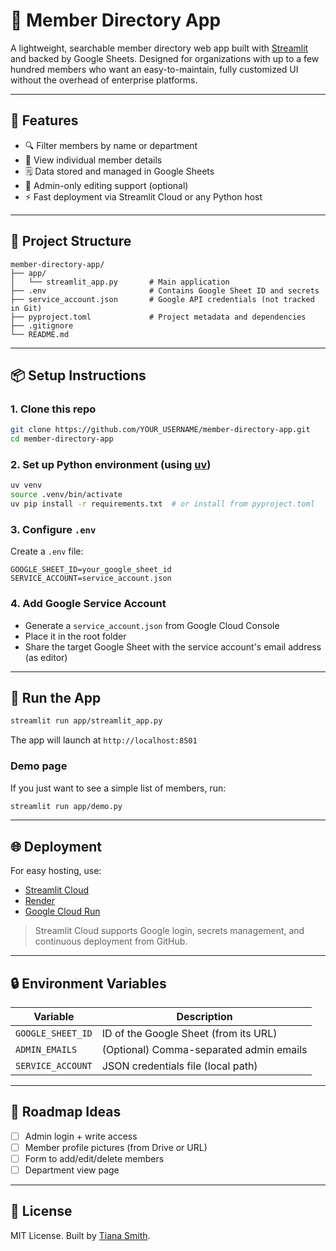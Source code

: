 # 📘 Member Directory App

A lightweight, searchable member directory web app built with [Streamlit](https://streamlit.io/) and backed by Google Sheets. Designed for organizations with up to a few hundred members who want an easy-to-maintain, fully customized UI without the overhead of enterprise platforms.

---

## 🚀 Features

* 🔍 Filter members by name or department
* 👤 View individual member details
* 🗒️ Data stored and managed in Google Sheets
* 🔐 Admin-only editing support (optional)
* ⚡ Fast deployment via Streamlit Cloud or any Python host



---

## 🏧 Project Structure

```
member-directory-app/
├── app/
│   └── streamlit_app.py       # Main application
├── .env                       # Contains Google Sheet ID and secrets
├── service_account.json       # Google API credentials (not tracked in Git)
├── pyproject.toml             # Project metadata and dependencies
├── .gitignore
└── README.md
```

---

## 📦 Setup Instructions

### 1. Clone this repo

```bash
git clone https://github.com/YOUR_USERNAME/member-directory-app.git
cd member-directory-app
```

### 2. Set up Python environment (using [uv](https://github.com/astral-sh/uv))

```bash
uv venv
source .venv/bin/activate
uv pip install -r requirements.txt  # or install from pyproject.toml
```

### 3. Configure `.env`

Create a `.env` file:

```
GOOGLE_SHEET_ID=your_google_sheet_id
SERVICE_ACCOUNT=service_account.json
```

### 4. Add Google Service Account

* Generate a `service_account.json` from Google Cloud Console
* Place it in the root folder
* Share the target Google Sheet with the service account's email address (as editor)

---

## 🧪 Run the App

```bash
streamlit run app/streamlit_app.py
```

The app will launch at `http://localhost:8501`

### Demo page

If you just want to see a simple list of members, run:

```bash
streamlit run app/demo.py
```

---

## 🌐 Deployment

For easy hosting, use:

* [Streamlit Cloud](https://streamlit.io/cloud)
* [Render](https://render.com/)
* [Google Cloud Run](https://cloud.google.com/run)

> Streamlit Cloud supports Google login, secrets management, and continuous deployment from GitHub.

---

## 🔒 Environment Variables

| Variable          | Description                             |
| ----------------- | --------------------------------------- |
| `GOOGLE_SHEET_ID` | ID of the Google Sheet (from its URL)   |
| `ADMIN_EMAILS`    | (Optional) Comma-separated admin emails |
| `SERVICE_ACCOUNT` | JSON credentials file (local path)      |

---

## 📌 Roadmap Ideas

* [ ] Admin login + write access
* [ ] Member profile pictures (from Drive or URL)
* [ ] Form to add/edit/delete members
* [ ] Department view page

---

## 📄 License

MIT License. Built by [Tiana Smith](https://github.com/YOUR_USERNAME).
